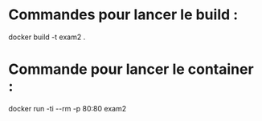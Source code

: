 # Commandes pour lancer le build : 
docker build -t exam2 .

# Commande pour lancer le container : 
docker run -ti --rm -p 80:80 exam2


